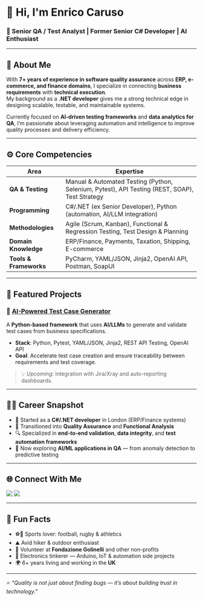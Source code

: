 # 👋 Hi, I'm Enrico Caruso

### 💼 Senior QA / Test Analyst | Former Senior C# Developer | AI Enthusiast

---

## 🧩 About Me  
With **7+ years of experience in software quality assurance** across **ERP, e-commerce, and finance domains**, I specialize in connecting **business requirements** with **technical execution**.  
My background as a **.NET developer** gives me a strong technical edge in designing scalable, testable, and maintainable systems.  

Currently focused on **AI-driven testing frameworks** and **data analytics for QA**, I’m passionate about leveraging automation and intelligence to improve quality processes and delivery efficiency.

---

## ⚙️ Core Competencies

| Area | Expertise |
|------|------------|
| **QA & Testing** | Manual & Automated Testing (Python, Selenium, Pytest), API Testing (REST, SOAP), Test Strategy |
| **Programming** | C#/.NET (ex Senior Developer), Python (automation, AI/LLM integration) |
| **Methodologies** | Agile (Scrum, Kanban), Functional & Regression Testing, Test Design & Planning |
| **Domain Knowledge** | ERP/Finance, Payments, Taxation, Shipping, E-commerce |
| **Tools & Frameworks** | PyCharm, YAML/JSON, Jinja2, OpenAI API, Postman, SoapUI |

---

## 🚀 Featured Projects

### 🧠 [AI-Powered Test Case Generator](https://github.com/EnriC-AI/ai-testcase-generator)
A **Python-based framework** that uses **AI/LLMs** to generate and validate test cases from business specifications.  
- **Stack**: Python, Pytest, YAML/JSON, Jinja2, REST API Testing, OpenAI API  
- **Goal**: Accelerate test case creation and ensure traceability between requirements and test coverage.  

> 💡 *Upcoming*: Integration with Jira/Xray and auto-reporting dashboards.

---

## 👨‍💻 Career Snapshot
- 🧱 Started as a **C#/.NET developer** in London (ERP/Finance systems)  
- 🧭 Transitioned into **Quality Assurance** and **Functional Analysis**  
- 🔍 Specialized in **end-to-end validation**, **data integrity**, and **test automation frameworks**  
- 🤖 Now exploring **AI/ML applications in QA** — from anomaly detection to predictive testing  

---

## 🌐 Connect With Me  
<p align="left">
  <a href="https://www.linkedin.com/in/enrico-caruso-7782206"><img src="https://img.shields.io/badge/LinkedIn-0077B5?style=flat&logo=linkedin&logoColor=white"/></a>
  <a href="https://github.com/EnriC-AI"><img src="https://img.shields.io/badge/GitHub-100000?style=flat&logo=github&logoColor=white"/></a>
</p>

---

## 🎯 Fun Facts  
- ⚽🏉 Sports lover: football, rugby & athletics  
- ⛰️ Avid hiker & outdoor enthusiast  
- 🤝 Volunteer at **Fondazione Golinelli** and other non-profits  
- 🔧 Electronics tinkerer — Arduino, IoT & automation side projects  
- 🌍 6+ years living and working in the **UK**  

---

⭐️ *“Quality is not just about finding bugs — it’s about building trust in technology.”*